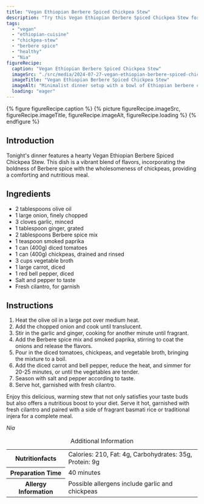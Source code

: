 ```yaml
---
title: "Vegan Ethiopian Berbere Spiced Chickpea Stew"
description: "Try this Vegan Ethiopian Berbere Spiced Chickpea Stew for a hearty and flavorful dinner. A perfect blend of spices and vegetables, it's both nutritious and delicious."
tags:
  - "vegan"
  - "ethiopian-cuisine"
  - "chickpea-stew"
  - "berbere spice"
  - "healthy"
  - "Nia"
figureRecipe: 
  caption: "Vegan Ethiopian Berbere Spiced Chickpea Stew"
  imageSrc: "./src/media/2024-07-27-vegan-ethiopian-berbere-spiced-chickpea-stew-6701.png"
  imageTitle: "Vegan Ethiopian Berbere Spiced Chickpea Stew"
  imageAlt: "Minimalist dinner setup with a bowl of Ethiopian berbere chickpea stew, injera bread, and cilantro on a wooden table, under warm lighting."
  loading: "eager"
---
```


{% figure figureRecipe.caption %}
{% picture figureRecipe.imageSrc, figureRecipe.imageTitle, figureRecipe.imageAlt, figureRecipe.loading %}
{% endfigure %}

## Introduction

Tonight's dinner features a hearty Vegan Ethiopian Berbere Spiced Chickpea Stew. This dish is a vibrant blend of flavors, incorporating the boldness of Berbere spice with the wholesomeness of chickpeas, providing a comforting and nutritious meal.

## Ingredients

- 2 tablespoons olive oil
- 1 large onion, finely chopped
- 3 cloves garlic, minced
- 1 tablespoon ginger, grated
- 2 tablespoons Berbere spice mix
- 1 teaspoon smoked paprika
- 1 can (400g) diced tomatoes
- 1 can (400g) chickpeas, drained and rinsed
- 3 cups vegetable broth
- 1 large carrot, diced
- 1 red bell pepper, diced
- Salt and pepper to taste
- Fresh cilantro, for garnish

## Instructions

1. Heat the olive oil in a large pot over medium heat.
2. Add the chopped onion and cook until translucent.
3. Stir in the garlic and ginger, cooking for another minute until fragrant.
4. Add the Berbere spice mix and smoked paprika, stirring to coat the onions and release the flavors.
5. Pour in the diced tomatoes, chickpeas, and vegetable broth, bringing the mixture to a boil.
6. Add the diced carrot and bell pepper, reduce the heat, and simmer for 20-25 minutes, or until the vegetables are tender.
7. Season with salt and pepper according to taste.
8. Serve hot, garnished with fresh cilantro.

Enjoy this delicious, warming stew that not only satisfies your taste buds but also offers a nutritious boost to your diet. Serve it hot, garnished with fresh cilantro and paired with a side of fragrant basmati rice or traditional injera for a complete meal.

*Nia*

<table><caption class='sr-only'>Additional Information</caption><tr><th>Nutritionfacts</th><td>Calories: 210, Fat: 4g, Carbohydrates: 35g, Protein: 9g&nbsp;</td></tr><tr><th>Preparation Time</th><td>40 minutes&nbsp;</td></tr><tr><th>Allergy Information</th><td>Possible allergens include garlic and chickpeas&nbsp;</td></tr></table>

